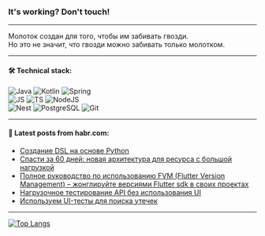 ### It's working? Don't touch!

---
Молоток создан для того, чтобы им забивать гвозди. <br>
Но это не значит, что гвозди можно забивать только молотком.

---

#### 🛠️ Technical stack:

![Java](https://img.shields.io/badge/Java-informational?logo=Oracle&style=flat&logoColor=white&color=FF4500)
![Kotlin](https://img.shields.io/badge/Kotlin-informational?logo=Kotlin&style=flat&logoColor=white&color=774D97)
![Spring](https://img.shields.io/badge/SpringBoot-informational?logo=SpringBoot&style=flat&logoColor=white&color=6DB33F) <br>
![JS](https://img.shields.io/badge/JS-informational?logo=javaScript&style=flat&logoColor=black&color=F7Df1E)
![TS](https://img.shields.io/badge/TypeScript-informational?logo=typeScript&style=flat&logoColor=black&color=0667A8)
![NodeJS](https://img.shields.io/badge/NodeJS-informational?logo=node.js&style=flat&logoColor=white&color=70A760) <br>
![Nest](https://img.shields.io/badge/NestJS-informational?logo=NestJS&style=flat&logoColor=white&color=E0234E)
![PostgreSQL](https://img.shields.io/badge/PostgreSQL-informational?logo=PostgreSQL&style=flat&logoColor=white&color=DAA520)
![Git](https://img.shields.io/badge/Git-informational?logo=git&style=flat&logoColor=white&color=778899)

___

#### 💬 Latest posts from habr.com:

<!-- BLOG-POST-LIST:START -->
- [Создание DSL на основе Python](https://habr.com/ru/companies/otus/articles/757944/?utm_source=habrahabr&utm_medium=rss&utm_campaign=757944)
- [Спасти за 60 дней: новая архитектура для ресурса с большой нагрузкой](https://habr.com/ru/articles/758218/?utm_source=habrahabr&utm_medium=rss&utm_campaign=758218)
- [Полное руководство по использованию FVM &lpar;Flutter Version Management&rpar; – жонглируйте версиями Flutter sdk в своих проектах](https://habr.com/ru/articles/758212/?utm_source=habrahabr&utm_medium=rss&utm_campaign=758212)
- [Нагрузочное тестирование API без использования UI](https://habr.com/ru/articles/758194/?utm_source=habrahabr&utm_medium=rss&utm_campaign=758194)
- [Используем UI-тесты для поиска утечек](https://habr.com/ru/companies/cian/articles/758000/?utm_source=habrahabr&utm_medium=rss&utm_campaign=758000)
<!-- BLOG-POST-LIST:END -->

---
[![Top Langs](https://github-readme-stats-git-master-advtsetting-gmailcom.vercel.app/api/top-langs/?username=zloylis&langs_count=10&hide_title=false&title_color=e6edf3&size_weight=0.5&count_weight=0.5&layout=compact&hide_border=true&theme=dracula)](https://github.com/zloylis)

<!-- ![GitHub stats](https://github-readme-stats-git-master-advtsetting-gmailcom.vercel.app/api?username=zloylis&show_icons=true&hide_border=true&theme=dracula&hide_title=true&include_all_commits=true&count_private=true&hide=contribs&hide_rank=true) -->

